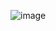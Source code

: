 ![image](https://github.com/Abiji-2020/DSA-Cracker/assets/145255212/accf6206-a058-499e-af01-05b4254bed78)
